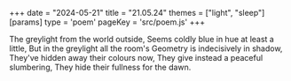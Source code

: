 +++
date = "2024-05-21"
title = "21.05.24"
themes = ["light", "sleep"]
[params]
  type = 'poem'
  pageKey = 'src/poem.js'
+++

The greylight from the world outside,
Seems coldly blue in hue at least a little,
But in the greylight all the room's
Geometry is indecisively in shadow,
They've hidden away their colours now,
They give instead a peaceful slumbering,
They hide their fullness for the dawn.
